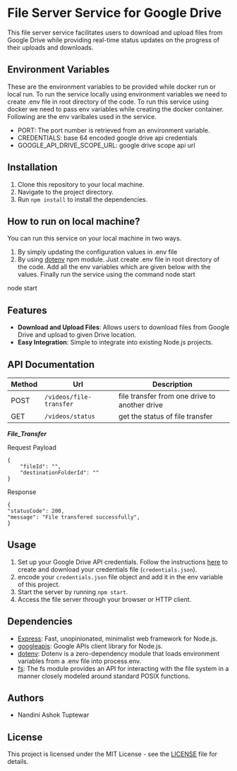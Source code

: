 # File Server Service for Google Drive

This file server service facilitates users to download and upload files from Google Drive while providing real-time status updates on the progress of their uploads and downloads.

## Environment Variables

These are the environment variables to be provided while docker run or local run.
To run the service locally using environment variables we need to create .env file in root directory of the code.
To run this service using docker we need to pass env variables while creating the docker container.
Following are the env varibales used in the service.

- PORT: The port number is retrieved from an environment variable.
- CREDENTIALS: base 64 encoded google drive api credentials
- GOOGLE_API_DRIVE_SCOPE_URL:   google drive scope api url


## Installation

1. Clone this repository to your local machine.
2. Navigate to the project directory.
3. Run `npm install` to install the dependencies.

## How to run on local machine?

You can run this service on your local machine in two ways.

1. By simply updating the configuration values in .env file
2. By using [dotenv](https://www.npmjs.com/package/dotenv) npm module. Just create .env file in root directory of the code. Add all the env variables which are given below with the values. Finally run the service using the command node start

node start


## Features

- **Download and Upload Files**: Allows users to download files from Google Drive and upload to given Drive location.
- **Easy Integration**: Simple to integrate into existing Node.js projects.

## API Documentation

| Method | Url           | Description                 |
| ------ | ------------- | --------------------------- |
| POST   | `/videos/file-transfer`     | file transfer from one drive to another drive  |
| GET    | `/videos/status`     | get the status of file transfer |


**_File_Transfer_**


Request Payload

```
{
    "fileId": "",
    "destinationFolderId": ""
}
```

Response

```
{
"statusCode": 200,
"message": "File transfered successfully",
}
```

## Usage

1. Set up your Google Drive API credentials. Follow the instructions [here](https://developers.google.com/drive/api/v3/quickstart/nodejs) to create and download your credentials file (`credentials.json`).
2. encode  your `credentials.json` file object and add it in the env variable of this project.
3. Start the server by running `npm start`.
4. Access the file server through your browser or HTTP client.


## Dependencies

- [Express](https://expressjs.com/): Fast, unopinionated, minimalist web framework for Node.js.
- [googleapis](https://github.com/googleapis/google-api-nodejs-client): Google APIs client library for Node.js.
- [dotenv](https://www.npmjs.com/package/dotenv): Dotenv is a zero-dependency module that loads environment variables from a .env file into process.env.
- [fs](https://nodejs.org/api/fs.html): The fs module provides an API for interacting with the file system in a manner closely modeled around standard POSIX functions.

## Authors

- Nandini Ashok Tuptewar

## License

This project is licensed under the MIT License - see the [LICENSE](LICENSE) file for details.
